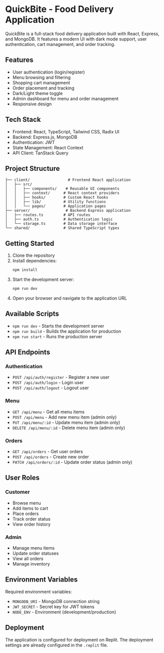 
# QuickBite - Food Delivery Application

QuickBite is a full-stack food delivery application built with React, Express, and MongoDB. It features a modern UI with dark mode support, user authentication, cart management, and order tracking.

## Features

- User authentication (login/register)
- Menu browsing and filtering
- Shopping cart management
- Order placement and tracking
- Dark/Light theme toggle
- Admin dashboard for menu and order management
- Responsive design

## Tech Stack

- Frontend: React, TypeScript, Tailwind CSS, Radix UI
- Backend: Express.js, MongoDB
- Authentication: JWT
- State Management: React Context
- API Client: TanStack Query

## Project Structure

```
├── client/                 # Frontend React application
│   ├── src/
│   │   ├── components/    # Reusable UI components
│   │   ├── context/      # React context providers
│   │   ├── hooks/        # Custom React hooks
│   │   ├── lib/          # Utility functions
│   │   └── pages/        # Application pages
├── server/                # Backend Express application
│   ├── routes.ts         # API routes
│   ├── auth.ts           # Authentication logic
│   └── storage.ts        # Data storage interface
└── shared/               # Shared TypeScript types
```

## Getting Started

1. Clone the repository
2. Install dependencies:
   ```bash
   npm install
   ```
3. Start the development server:
   ```bash
   npm run dev
   ```
4. Open your browser and navigate to the application URL

## Available Scripts

- `npm run dev` - Starts the development server
- `npm run build` - Builds the application for production
- `npm run start` - Runs the production server

## API Endpoints

### Authentication
- `POST /api/auth/register` - Register a new user
- `POST /api/auth/login` - Login user
- `POST /api/auth/logout` - Logout user

### Menu
- `GET /api/menu` - Get all menu items
- `POST /api/menu` - Add new menu item (admin only)
- `PUT /api/menu/:id` - Update menu item (admin only)
- `DELETE /api/menu/:id` - Delete menu item (admin only)

### Orders
- `GET /api/orders` - Get user orders
- `POST /api/orders` - Create new order
- `PATCH /api/orders/:id` - Update order status (admin only)

## User Roles

### Customer
- Browse menu
- Add items to cart
- Place orders
- Track order status
- View order history

### Admin
- Manage menu items
- Update order statuses
- View all orders
- Manage inventory

## Environment Variables

Required environment variables:
- `MONGODB_URI` - MongoDB connection string
- `JWT_SECRET` - Secret key for JWT tokens
- `NODE_ENV` - Environment (development/production)

## Deployment

The application is configured for deployment on Replit. The deployment settings are already configured in the `.replit` file.

